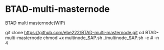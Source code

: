 # BTAD-multi-masternode
BTAD multi masternode(WIP)

git clone https://github.com/ebe222/BTAD-multi-masternode.git
cd BTAD-multi-masternode
chmod +x multinode_SAP.sh
./multinode_SAP.sh -c # -n 4